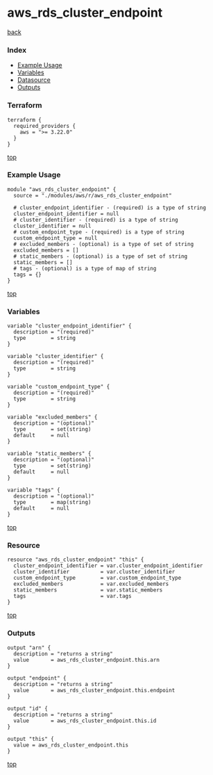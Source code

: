 # aws_rds_cluster_endpoint

[back](../aws.md)

### Index

- [Example Usage](#example-usage)
- [Variables](#variables)
- [Datasource](#datasource)
- [Outputs](#outputs)

### Terraform

```hcl
terraform {
  required_providers {
    aws = ">= 3.22.0"
  }
}
```

[top](#index)

### Example Usage

```hcl
module "aws_rds_cluster_endpoint" {
  source = "./modules/aws/r/aws_rds_cluster_endpoint"

  # cluster_endpoint_identifier - (required) is a type of string
  cluster_endpoint_identifier = null
  # cluster_identifier - (required) is a type of string
  cluster_identifier = null
  # custom_endpoint_type - (required) is a type of string
  custom_endpoint_type = null
  # excluded_members - (optional) is a type of set of string
  excluded_members = []
  # static_members - (optional) is a type of set of string
  static_members = []
  # tags - (optional) is a type of map of string
  tags = {}
}
```

[top](#index)

### Variables

```hcl
variable "cluster_endpoint_identifier" {
  description = "(required)"
  type        = string
}

variable "cluster_identifier" {
  description = "(required)"
  type        = string
}

variable "custom_endpoint_type" {
  description = "(required)"
  type        = string
}

variable "excluded_members" {
  description = "(optional)"
  type        = set(string)
  default     = null
}

variable "static_members" {
  description = "(optional)"
  type        = set(string)
  default     = null
}

variable "tags" {
  description = "(optional)"
  type        = map(string)
  default     = null
}
```

[top](#index)

### Resource

```hcl
resource "aws_rds_cluster_endpoint" "this" {
  cluster_endpoint_identifier = var.cluster_endpoint_identifier
  cluster_identifier          = var.cluster_identifier
  custom_endpoint_type        = var.custom_endpoint_type
  excluded_members            = var.excluded_members
  static_members              = var.static_members
  tags                        = var.tags
}
```

[top](#index)

### Outputs

```hcl
output "arn" {
  description = "returns a string"
  value       = aws_rds_cluster_endpoint.this.arn
}

output "endpoint" {
  description = "returns a string"
  value       = aws_rds_cluster_endpoint.this.endpoint
}

output "id" {
  description = "returns a string"
  value       = aws_rds_cluster_endpoint.this.id
}

output "this" {
  value = aws_rds_cluster_endpoint.this
}
```

[top](#index)